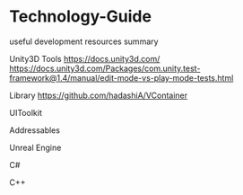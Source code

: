 # Technology-Guide
useful development resources summary

Unity3D
Tools
https://docs.unity3d.com/
https://docs.unity3d.com/Packages/com.unity.test-framework@1.4/manual/edit-mode-vs-play-mode-tests.html

Library
https://github.com/hadashiA/VContainer


UIToolkit

Addressables

Unreal Engine

C#

C++
